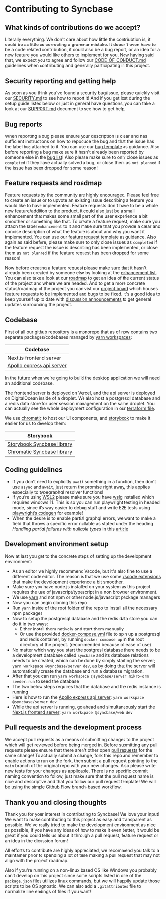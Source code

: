 # Contributing to Syncbase

## What kinds of contributions do we accept?

Literally everything. We don't care about how little the contriubtion is, it could be as little as correcting a grammar mistake. It doesn't even have to be a code related contribution, it could also be a bug report, or an idea for a new feature you would like others to implement for you.
Now having said that, we expect you to agree and follow our [CODE_OF_CONDUCT.md](https://github.com/Axedyson/syncbase/blob/main/.github/CODE_OF_CONDUCT.md) guidelines when contributing and generally participating in this project.

## Security reporting and getting help

As soon as you think you've found a security bug/issue, please quickly visit our [SECURITY.md](SECURITY.md) to see how to report it!
And if you get lost during the setup guide listed below or just in general have questions, you can take a look at our [SUPPORT.md](SUPPORT.md) document to see how to get help.

## Bug reports

When reporting a bug please ensure your description is clear and has sufficient instructions on how to repoduce the bug and that the issue has the label `bug` attached to it. You can use our [bug template](https://github.com/Axedyson/syncbase/issues/new?assignees=&labels=bug&template=bug_report.md&title=) as guidance. Also before reporting a bug make sure it hasn't already been reported by someone else in the [bug list](https://github.com/Axedyson/syncbase/issues?q=is%3Aopen+is%3Aissue+label%3Abug)!
Also please make sure to only close issues as `completed` if they have actually solved a bug, or close them as `not planned` if the issue has been dropped for some reason!

## Feature requests and roadmap

Feature requests by the community are highly encouraged. Please feel free to create an issue or to upvote an existing issue describing
a feature you would like to have implemented. Feature requests don't have to be a whole new feature/addition to the product, it could also just be a small enhancement that makes some small part of the user experience a bit smoother or something like that. To create a feature request, make sure you attach the label `enhancement` to it and make sure that you provide a clear and concise description of what the feature is about and why you want it implemented. You can use our [feature request template](https://github.com/Axedyson/syncbase/issues/new?assignees=&labels=enhancement&template=feature_request.md&title=) as guidance.
Also again as said before, please make sure to only close issues as `completed` if the feature request the issue is describing has been implemented, or close them as `not planned` if the feature request has been dropped for some reason!

Now before creating a feature request please make sure that it hasn't already been created by someone else by looking at the [enhancement list](https://github.com/Axedyson/syncbase/issues?q=is%3Aopen+is%3Aissue+label%3Aenhancement). You can also take a look at our [roadmap](https://github.com/Axedyson/syncbase/discussions/14) to get an idea of the current status of the project and where we are headed. And to get a more concrete status/roadmap of the project you can vist our [project board](https://github.com/users/Axedyson/projects/1) which houses feature requests to be implemented and bugs to be fixed.
It's a good idea to keep yourself up to date with [discussion announcements](https://github.com/Axedyson/syncbase/discussions/categories/announcements) to get general updates surrounding the project.

## Codebase

First of all our github repository is a monorepo that as of now contains two separate packages/codebases managed by [yarn workspaces](https://yarnpkg.com/features/workspaces):

| Codebase
| ------------------------------------------------ |
| [Next.js frontend server](../packages/web/) |
| [Apollo express api server](../packages/server/) |

In the future when we're going to build the desktop application we will need an additional codebase.

The frontend server is deployed on Vercel, and the api server is deployed on DigitalOcean inside of a droplet. We also host a postgresql database and a redis data store for user session management on the same droplet. You can actually see the whole deployment configuration in our [terraform file](../main.tf).

We use [chromatic](https://www.chromatic.com/) to host our UI components, and [storybook](https://storybook.js.org/) to make it easier for us to develop them:

| Storybook                                                                                                  |
| ---------------------------------------------------------------------------------------------------------- |
| [Storybook Syncbase library](https://main--619aa417876c17003a24f46a.chromatic.com)                         |
| [Chromatic Syncbase library](https://www.chromatic.com/library?appId=619aa417876c17003a24f46a&branch=main) |

## Coding guidelines

- If you don’t need to explicitly `await` something in a function, then don’t use `async` and `await`, just return the promise right away, this applies especially to [typegraphql resolver functions](https://typegraphql.com/docs/resolvers.html)!
- If you’re using [WSL2](https://docs.microsoft.com/en-us/windows/wsl/install) please make sure you have [wslg](https://docs.microsoft.com/en-us/windows/wsl/tutorials/gui-apps) installed which requires windows 11. This is so you can run playwright testing in headed mode, since it’s way easier to debug stuff and write E2E tests using [playwright’s codegen](https://playwright.dev/docs/codegen) for example!
- When the desire is to enable partial graphql errors, we want to make a field that throws a specific error nullable as stated under the heading _Handling partial failures with nullable types_ in this [article](https://www.apollographql.com/blog/graphql/error-handling/full-stack-error-handling-with-graphql-apollo/)

## Development environment setup

Now at last you get to the concrete steps of setting up the development environment:

- As an editor we highly recommend Vscode, but it's also fine to use a different code editor. The reason is that we use some [vscode extensions](../.vscode/extensions.json) that make the development experience a bit smoother.
- Make sure you have node.js installed on your system as this project requires the use of javascript/typescript in a non browser environment.
- We use [yarn](https://yarnpkg.com/) and not npm or other node.js/javascript package managers
- Now you can begin cloning this repo
- Run `yarn` inside of the root folder of the repo to install all the necessary npm packages
- Now to setup the postgresql database and the redis data store you can do it in two ways:
  - Either install them natively and start them manually
  - Or use the provided [docker-compose.yml](/docker-compose.yml) file to spin up a postgresql and redis container, by running `docker compose up` in the root directory of the project. (recommended because of ease of use)
- No matter which way you start the postgresl database there needs to be a development database called `syncbase` and its database relations needs to be created, which can be done by simply starting the server; `yarn workspace @syncbase/server dev`, as by doing that the server will automatically create the database and run a database migration.
- After that you can run `yarn workspace @syncbase/server mikro-orm seeder:run` to seed the database
- The two below steps requires that the database and the redis instance is running
- Here is how to run the [Apollo express api server](../packages/server): `yarn workspace @syncbase/server dev`
- While the api server is running, go ahead and simultaneously start the [Next.js frontend server](../packages/web/): `yarn workspace @syncbase/web dev`

## Pull requests and the development process

We accept pull requests as a means of submitting changes to the project which will get reviewed before being merged in. Before submitting any pull requests please ensure that there aren't other open [pull requests](https://github.com/Axedyson/syncbase/pulls) for the same change! To actually submit a change, fork this repo and remember to enable actions to run on the fork, then submit a pull request pointing to the `main` branch of the original repo with your new changes. Also please write new tests for your changes as applicable. There is no specific commit naming convention to follow, just make sure that the pull request name is nice and descriptive and that you follow our pull request template! We will be using the simple [Github Flow](https://docs.github.com/en/get-started/quickstart/github-flow) branch-based workflow.

## Thank you and closing thoughts

Thank you for your interest in contributing to Syncbase! We love your input! We want to make contributing to this project as easy and transparent as possible. We've really tried to make the development environment as nice as possible, if you have any ideas of how to make it even better, it would be great if you could tells us about it through a pull request, feature request or an idea in the dicussion forum!

All efforts to contribute are highly appreciated, we recommend you talk to a maintainer prior to spending a lot of time making a pull request that may not align with the project roadmap.

Also if you're running on a non-linux based OS like Windows you probably can’t develop on this project since some scripts listed in one of the `package.json` files utilizes linux commands, but we will happily update those scripts to be OS agnostic. We can also add a `.gitattributes` file to normalize line endings of files if you want!
